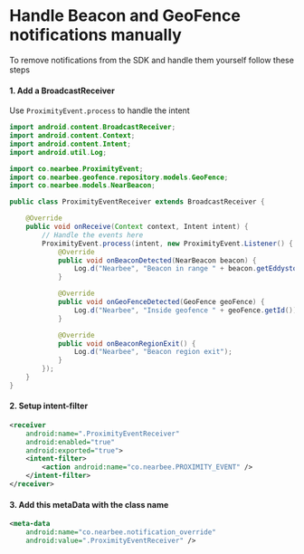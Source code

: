 # Handle Beacon and GeoFence notifications manually

To remove notifications from the SDK and handle them yourself follow these steps

#### 1. Add a BroadcastReceiver

Use `ProximityEvent.process` to handle the intent
 
```java
import android.content.BroadcastReceiver;
import android.content.Context;
import android.content.Intent;
import android.util.Log;

import co.nearbee.ProximityEvent;
import co.nearbee.geofence.repository.models.GeoFence;
import co.nearbee.models.NearBeacon;

public class ProximityEventReceiver extends BroadcastReceiver {

    @Override
    public void onReceive(Context context, Intent intent) {
        // Handle the events here
        ProximityEvent.process(intent, new ProximityEvent.Listener() {
            @Override
            public void onBeaconDetected(NearBeacon beacon) {
                Log.d("Nearbee", "Beacon in range " + beacon.getEddystoneUID());
            }

            @Override
            public void onGeoFenceDetected(GeoFence geoFence) {
                Log.d("Nearbee", "Inside geofence " + geoFence.getId());
            }

            @Override
            public void onBeaconRegionExit() {
                Log.d("Nearbee", "Beacon region exit");
            }
        });
    }
}

```
#### 2. Setup intent-filter
```xml
<receiver
    android:name=".ProximityEventReceiver"
    android:enabled="true"
    android:exported="true">
    <intent-filter>
        <action android:name="co.nearbee.PROXIMITY_EVENT" />
    </intent-filter>
</receiver>
```

#### 3. Add this metaData with the class name
```xml
<meta-data
    android:name="co.nearbee.notification_override"
    android:value=".ProximityEventReceiver" />
```